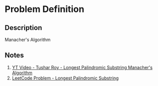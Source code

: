 # Problem Definition

## Description

Manacher's Algorithm

## Notes

1. [YT Video - Tushar Roy - Longest Palindromic Substring Manacher's Algorithm](https://www.youtube.com/watch?v=V-sEwsca1ak)
1. [LeetCode Problem - Longest Palindromic Substring](https://leetcode.com/problems/longest-palindromic-substring/)